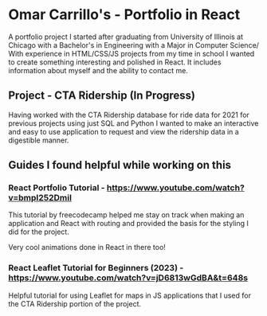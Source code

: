 # Omar Carrillo's - Portfolio in React

A portfolio project I started after graduating from University of Illinois at Chicago with a Bachelor's in Engineering with a Major in Computer Science/
With experience in HTML/CSS/JS projects from my time in school I wanted to create something interesting and polished in React. It includes information about myself and the ability to contact me.

## Project - CTA Ridership (In Progress)

Having worked with the CTA Ridership database for ride data for 2021 for previous projects using just SQL and Python I wanted to make an interactive and easy to use application to request and view the ridership data in a digestible manner. 

## Guides I found helpful while working on this

### React Portfolio Tutorial - https://www.youtube.com/watch?v=bmpI252DmiI
This tutorial by freecodecamp helped me stay on track when making an application and React with routing and provided the basis for the styling I did 
for the project. 

Very cool animations done in React in there too!

### React Leaflet Tutorial for Beginners (2023) - https://www.youtube.com/watch?v=jD6813wGdBA&t=648s

Helpful tutorial for using Leaflet for maps in JS applications that I used for the CTA Ridership portion of the project.




